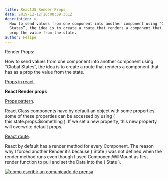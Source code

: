 ```yaml
---
title: ReactJS Render Props
date: 2019-12-12T18:08:39.351Z
description: >-
  How to send values from one component into another component using “Global
  States”, the idea is to create a route that renders a component that has as a
  prop the value from the state.
author: Felipe
---
```


Render Props:

How to send values from one component into another component using “Global States”, the idea is to create a route that renders a component that has as a prop the value from the state.

[Props in react](https://css-tricks.com/an-overview-of-render-props-in-react/).

**React Render props**

[Props pattern](https://www.robinwieruch.de/react-render-props-pattern).


React Class components have by default an object with some properties, some of these properties can be accessed by using ( this.state.props.\$something ). If we set a new property, this new property will overwrite default props.

[React route](https://stackoverflow.com/questions/44121069/how-to-pass-params-with-history-push-link-redirect-in-react-router-v4).


React by default has a render method for every Component. The reason why I forced another Render it’s because ( State ) was not defined when the render method runs even though I used ComponentWillMount as first render function to pull and set the Data into the ( State ).


[![como escribir un comunicado de prensa](https://i.ytimg.com/an_webp/TBBfvJBnyYA/mqdefault_6s.webp?du=3000&sqp=COD36e8F&rs=AOn4CLAz8WQchagTBc2ieCkkgm76-dJXzw)](https://youtu.be/TBBfvJBnyYA "como escribir un comunicado de prensa")

